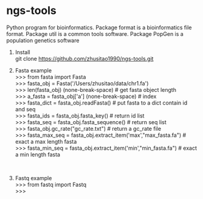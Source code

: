 # ngs-tools

Python program for bioinformatics. Package format is a bioinformatics file format. Package util is a common tools software. Package PopGen is a population genetics software

1. Install <br>
   git clone https://github.com/zhusitao1990/ngs-tools.git <br>

2. Fasta example <br>
   \>>> from fasta import Fasta <br>
   \>>> fasta_obj = Fasta('/Users/zhusitao/data/chr1.fa') <br>
   \>>> len(fasta_obj)         (none-break-space)            # get fasta object length <br>
   \>>> a_fasta = fasta_obj['a']  (none-break-space)          # index <br>
   \>>> fasta_dict = fasta_obj.readFasta() # put fasta to a dict contain id and seq <br>
   \>>> fasta_ids = fasta_obj.fasta_key()  # return id list <br>
   \>>> fasta_seq = fasta_obj.fasta_sequence() # return seq list <br>
   \>>> fasta_obj.gc_rate("gc_rate.txt")   # return a gc_rate file <br>
   \>>> fasta_max_seq = fasta_obj.extract_item('max',"max_fasta.fa") # exact a max length fasta <br>
   \>>> fasta_min_seq = fasta_obj.extract_item('min',"min_fasta.fa") # exact a min length fasta <br>
<br>

3. Fastq example <br>
   \>>> from fastq import Fastq <br>
   \>>>
